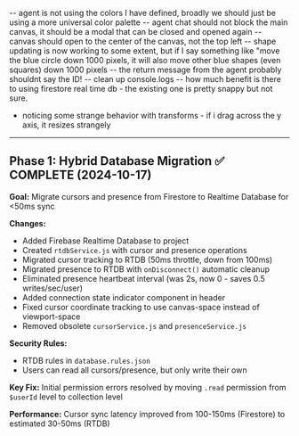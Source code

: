 -- agent is not using the colors I have defined, broadly we should just be using a more universal color palette
-- agent chat should not block the main canvas, it should be a modal that can be closed and opened again
-- canvas should open to the center of the canvas, not the top left
-- shape updating is now working to some extent, but if I say something like "move the blue circle down 1000 pixels, it will also move other blue shapes (even squares) down 1000 pixels
-- the return message from the agent probably shouldnt say the ID!
-- clean up console.logs
-- how much benefit is there to using firestore real time db - the existing one is pretty snappy but not sure.
- noticing some strange behavior with transforms - if i drag across the y axis, it resizes strangely

---

## Phase 1: Hybrid Database Migration ✅ COMPLETE (2024-10-17)

**Goal:** Migrate cursors and presence from Firestore to Realtime Database for <50ms sync

**Changes:**
- Added Firebase Realtime Database to project
- Created `rtdbService.js` with cursor and presence operations
- Migrated cursor tracking to RTDB (50ms throttle, down from 100ms)
- Migrated presence to RTDB with `onDisconnect()` automatic cleanup
- Eliminated presence heartbeat interval (was 2s, now 0 - saves 0.5 writes/sec/user)
- Added connection state indicator component in header
- Fixed cursor coordinate tracking to use canvas-space instead of viewport-space
- Removed obsolete `cursorService.js` and `presenceService.js`

**Security Rules:**
- RTDB rules in `database.rules.json`
- Users can read all cursors/presence, but only write their own

**Key Fix:** Initial permission errors resolved by moving `.read` permission from `$userId` level to collection level

**Performance:** Cursor sync latency improved from 100-150ms (Firestore) to estimated 30-50ms (RTDB)
